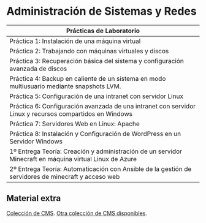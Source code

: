 <h1> Administración de Sistemas y Redes </h1>

<table>
        <thead>
          <tr>
            <th>Prácticas de Laboratorio</th>
          </tr>
        </thead>
        <tbody>
          <tr>
            <td>Práctica 1: Instalación de una máquina virtual</td>
          </tr>
          <tr>
            <td>Práctica 2: Trabajando con máquinas virtuales y discos</td>
          </tr>
          <tr>
            <td>Práctica 3: Recuperación básica del sistema y configuración avanzada de discos</td>
          </tr>
          <tr>
            <td>Práctica 4: Backup en caliente de un sistema en modo multiusuario mediante snapshots LVM.</td>
          </tr>
          <tr>
            <td>Práctica 5: Configuración de una intranet con servidor Linux </td>
          </tr>
          <tr>
            <td>Práctica 6: Configuración avanzada de una intranet con servidor Linux y recursos compartidos en Windows</td>
          </tr>
          <tr>
            <td>Práctica 7: Servidores Web en Linux: Apache</td>
          </tr>
          <tr>
            <td>Práctica 8: Instalación y Configuración de WordPress en un Servidor Windows</td>
          </tr>
          <tr>
            <td>1º Entrega Teoría: Creación y administración de un servidor Minecraft en máquina virtual Linux de Azure</td>
          </tr>
          <tr>
            <td>2º Entrega Teoría: Automaticación con Ansible de la gestión de servidores de minecraft y acceso web</td>
          </tr>
        </tbody>
</table>

<h2> Material extra </h2>
<a href="https://www.interserver.net/cloud-apps.html">Colección de CMS</a>.
<a href="https://www.opensourcecms.com/">Otra colección de CMS disponibles</a>.

